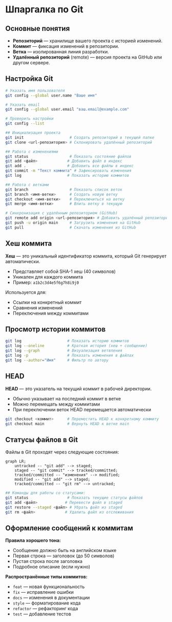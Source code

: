 # Шпаргалка по Git

## Основные понятия

- **Репозиторий** — хранилище вашего проекта с историей изменений.
- **Коммит** — фиксация изменений в репозитории.
- **Ветка** — изолированная линия разработки.
- **Удалённый репозиторий** (remote) — версия проекта на GitHub или другом сервере.

## Настройка Git

```bash
# Указать имя пользователя
git config --global user.name "Ваше имя"

# Указать email
git config --global user.email "ваш.email@example.com"

# Проверить настройки
git config --list

## Инициализация проекта
git init                    # Создать репозиторий в текущей папке
git clone <url-репозитория> # Склонировать удалённый репозиторий

## Работа с изменениями
git status                  # Показать состояние файлов
git add <файл>             # Добавить файл в индекс
git add .                  # Добавить все файлы в индекс
git commit -m "Текст коммита" # Зафиксировать изменения
git log                    # Показать историю коммитов

## Работа с ветками
git branch                  # Показать список веток
git branch <имя-ветки>      # Создать новую ветку
git checkout <имя-ветки>    # Переключиться на ветку
git merge <имя-ветки>       # Влить ветку в текущую

# Синхронизация с удалённым репозиторием (GitHub)
git remote add origin <url-репозитория> # Добавить удалённый репозиторий
git push -u origin main     # Загрузить изменения на GitHub
git pull                    # Скачать изменения из GitHub
```

## Хеш коммита

**Хеш** — это уникальный идентификатор коммита, который Git генерирует автоматически.

- Представляет собой SHA-1 хеш (40 символов)
- Уникален для каждого коммита
- Пример: `a1b2c3d4e5f6g7h8i9j0`

Используется для:

- Ссылки на конкретный коммит
- Сравнения изменений
- Переключения между коммитами

## Просмотр истории коммитов

```bash
git log                    # Показать историю коммитов
git log --oneline          # Краткая история (хеш + сообщение)
git log --graph            # Визуализация ветвления
git log -p                 # Показать изменения в файлах
git log --author="Имя"     # Фильтр по автору
```

## HEAD

**HEAD** — это указатель на текущий коммит в рабочей директории.

- Обычно указывает на последний коммит в ветке
- Можно перемещать между коммитами
- При переключении веток HEAD перемещается автоматически

```bash
git checkout <коммит>      # Переместить HEAD к конкретному коммиту
git checkout main          # Вернуть HEAD к ветке main
```

## Статусы файлов в Git

Файлы в Git проходят через следующие состояния:

```mermaid
graph LR;
    untracked -- "git add" --> staged;
    staged -- "git commit" --> tracked/committed;
    tracked/committed -- "изменения" --> modified;
    modified -- "git add" --> staged;
    tracked/committed -- "git rm" --> untracked;
```

```bash
## Команды для работы со статусами:
git status                 # Показать текущие статусы файлов
git add <файл>            # Перевести файл в staged
git restore --staged <файл> # Убрать файл из staged
git rm <файл>             # Удалить файл из отслеживания
```

## Оформление сообщений к коммитам

**Правила хорошего тона:**

- Сообщение должно быть на английском языке
- Первая строка — заголовок (до 50 символов)
- Пустая строка после заголовка
- Подробное описание (если нужно)

**Распространённые типы коммитов:**

- `feat` — новая функциональность
- `fix` — исправление ошибки
- `docs` — изменения в документации
- `style` — форматирование кода
- `refactor` — рефакторинг кода
- `test` — добавление тестов
